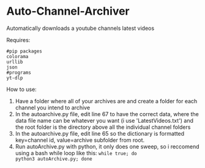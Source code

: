 # Auto-Channel-Archiver
Automatically downloads a youtube channels latest videos

Requires:

    #pip packages
    colorama
    urllib
    json
    #programs
    yt-dlp
    
How to use:

1. Have a folder where all of your archives are and create a folder for each channel you intend to archive
2. In the autoarchive.py file, edit line 67 to have the correct data, where the data file name can be whatever you want (i use 'LatestVideos.txt') and the root folder is the directory above all the individual channel folders
3. In the autoarchive.py file, edit line 65 so the dictionary is formatted key=channel id, value=archive subfolder from root.
4. Run autoArchive.py with python, it only does one sweep, so i reccomend using a bash while loop like this: <code>while true; do python3 autoArchive.py; done</code>
